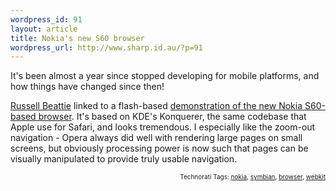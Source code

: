 ```yaml
--- 
wordpress_id: 91
layout: article
title: Nokia's new S60 browser
wordpress_url: http://www.sharp.id.au/?p=91
---
```

It's been almost a year since stopped developing for mobile platforms, and how things have changed since then!

<a href="http://www.russellbeattie.com">Russell Beattie</a> linked to a flash-based <a href="http://www.series60.com/browser">demonstration of the new Nokia S60-based browser</a>. It's based on KDE's Konquerer, the same codebase that Apple use for Safari, and looks tremendous. I especially like the zoom-out navigation - Opera always did well with rendering large pages on small screens, but obviously processing power is now such that pages can be visually manipulated to provide truly usable navigation.


<p style="font-size: 10px; text-align: right;">Technorati Tags: <a href="http://technorati.com/tag/nokia" rel="tag">nokia</a>, <a href="http://technorati.com/tag/symbian" rel="tag">symbian</a>, <a href="http://technorati.com/tag/browser" rel="tag">browser</a>, <a href="http://technorati.com/tag/webkit" rel="tag">webkit</a></p>
